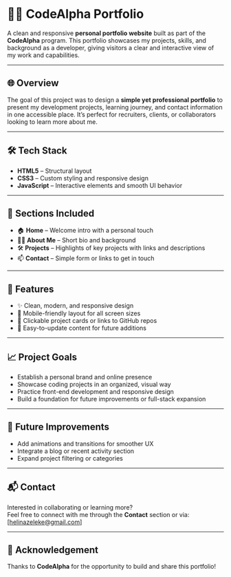 # 🧑‍💻 CodeAlpha Portfolio

A clean and responsive **personal portfolio website** built as part of the **CodeAlpha** program. This portfolio showcases my projects, skills, and background as a developer, giving visitors a clear and interactive view of my work and capabilities.

---

## 🌐 Overview

The goal of this project was to design a **simple yet professional portfolio** to present my development projects, learning journey, and contact information in one accessible place. It’s perfect for recruiters, clients, or collaborators looking to learn more about me.

---

## 🛠️ Tech Stack

- **HTML5** – Structural layout  
- **CSS3** – Custom styling and responsive design  
- **JavaScript** – Interactive elements and smooth UI behavior  

---

## 🧩 Sections Included

- 🏠 **Home** – Welcome intro with a personal touch  
- 👨‍💼 **About Me** – Short bio and background  
- 🛠️ **Projects** – Highlights of key projects with links and descriptions  
- 📫 **Contact** – Simple form or links to get in touch  

---

## 🎯 Features

- ✨ Clean, modern, and responsive design  
- 📱 Mobile-friendly layout for all screen sizes  
- 🔗 Clickable project cards or links to GitHub repos  
- 💬 Easy-to-update content for future additions  

---

## 📈 Project Goals

- Establish a personal brand and online presence  
- Showcase coding projects in an organized, visual way  
- Practice front-end development and responsive design  
- Build a foundation for future improvements or full-stack expansion  

---

## 🚀 Future Improvements

- Add animations and transitions for smoother UX  
- Integrate a blog or recent activity section  
- Expand project filtering or categories  

---

## 📬 Contact

Interested in collaborating or learning more?  
Feel free to connect with me through the **Contact** section or via: [helinazeleke@gmail.com]

---

## 🙏 Acknowledgement

Thanks to **CodeAlpha** for the opportunity to build and share this portfolio!

